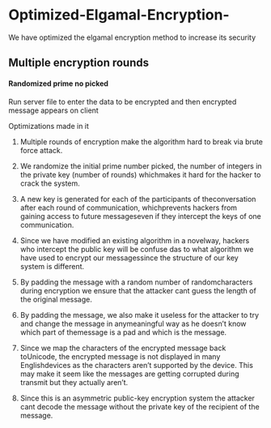 # Optimized-Elgamal-Encryption-
We have optimized the elgamal encryption method to increase its security
## Multiple encryption rounds

#### Randomized prime no picked

Run server file to enter the data to be encrypted and then encrypted message appears on client

Optimizations made in it
1. Multiple rounds of encryption make the algorithm hard to break via brute force attack.
2. We randomize the initial prime number picked, the number of integers in the private key (number of rounds) whichmakes it hard for the hacker to crack the system.
3. A new key is generated for each of the participants of theconversation after each round of communication, whichprevents hackers from gaining access to future messageseven if they intercept the keys of one communication.
4. Since we have modified an existing algorithm in a novelway, hackers who intercept the public key will be confuse das to what algorithm we have used to encrypt our messagessince the structure of our key system is different.
5. By padding the message with a random number of randomcharacters during encryption we ensure that the attacker cant guess the length of the original message.
6. By padding the message, we also make it useless for the attacker to try and change the message in anymeaningful way as he doesn’t know which part of themessage is a pad and which is the message.
7. Since we map the characters of the encrypted message back toUnicode, the encrypted message is not displayed in many Englishdevices as the characters aren’t supported by the device. This may make it seem like the messages are getting corrupted during transmit but they actually aren’t.

8. Since this is an asymmetric public-key encryption system the attacker cant decode the message without the private key of the recipient of the message.
